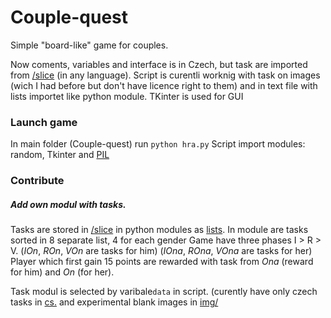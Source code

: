 # Couple-quest
Simple "board-like" game for couples.

Now coments, variables and interface is in Czech, but task are imported from [/slice](/slice) (in any language).
Script is curentli worknig with task on images (wich I had before but don't have licence right to them) and in text file with lists importet like python module.
TKinter is used for GUI

### Launch game
In main folder (Couple-quest) run `python hra.py`
Script import modules: random, Tkinter and [PIL](https://pypi.python.org/pypi/Pillow/1.7.8)

### Contribute
##### Add own modul with tasks.
Tasks are stored in [/slice](/slice) in python modules as [lists](https://docs.python.org/2/tutorial/introduction.html#lists).
In module are tasks sorted in 8 separate list, 4 for each gender
Game have three phases I > R > V. (_IOn_, _ROn_, _VOn_ are tasks for him) (_IOna_, _ROna_, _VOna_ are tasks for her)
Player which first gain 15 points are rewarded with task from _Ona_ (reward for him) and _On_ (for her).

Task modul is selected by varibale`data` in script. (curently have only czech tasks in [cs.](/slice/cs.py) and experimental blank images in [img/](/slice/img)
